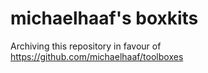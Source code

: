 # michaelhaaf's boxkits

Archiving this repository in favour of https://github.com/michaelhaaf/toolboxes
